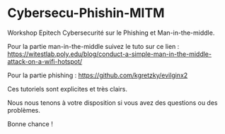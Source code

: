 # Cybersecu-Phishin-MITM
Workshop Epitech Cybersecurité sur le Phishing et Man-in-the-middle.

Pour la partie man-in-the-middle suivez le tuto sur ce lien : https://witestlab.poly.edu/blog/conduct-a-simple-man-in-the-middle-attack-on-a-wifi-hotspot/

Pour la partie phishing : https://github.com/kgretzky/evilginx2

Ces tutoriels sont explicites et très clairs.

Nous nous tenons à votre disposition si vous avez des questions ou des problèmes.

Bonne chance !
